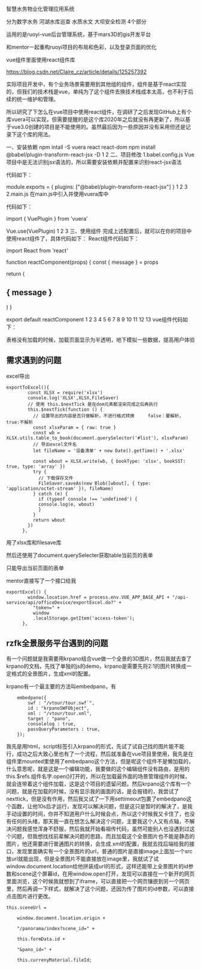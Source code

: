 智慧水务物业化管理应用系统

分为数字水务 河湖水库巡查 水质水文 大坝安全检测 4个部分

运用的是ruoyi-vue后台管理系统，基于mars3D的gis开发平台



和mentor一起重构ruoyi项目的布局和色彩，以及登录页面的优化



vue组件里面使用react组件库

https://blog.csdn.net/Claire_cz/article/details/125257392

实际项目开发中，有个业务场景需要用到其他组的组件，组件是基于react实现的，但我们的技术栈是vue，单纯为了这个组件去换技术栈成本太高，也不利于后续的统一维护和管理。

所以研究了下怎么在vue项目中使用react组件，在调研了之后发现GitHub上有个库vuera可以实现，但需要提醒的是这个库2020年之后就没有再更新了，所以基于vue3.0创建的项目是不能使用的。虽然最后因为一些原因并没有采用但还是记录下这个库的用法。

一、安装依赖
npm intall -S vuera react react-dom
npm install @babel/plugin-transform-react-jsx -D 
1
2
二、项目修改
1.babel.config.js
Vue项目中是无法识别jsx语法的，所以需要安装依赖并配置来识别react-jsx语法

代码如下：

module.exports = {
	plugins: ["@babel/plugin-transform-react-jsx"]
}
1
2
3
2.main.js
在main.js中引入并使用vuera库中

代码如下：

import { VuePlugin } from 'vuera'

Vue.use(VuePlugin)
1
2
3
三、使用组件
完成上述配置后，就可以在你的项目中使用react组件了，具体代码如下：
React组件代码如下：

import React from 'react'

function reactComponent(props) {
  const { message } = props

  return (
    <div>
      <h2>{ message }</h2>
    </div>
  )
}

export default reactComponent
1
2
3
4
5
6
7
8
9
10
11
12
13
vue组件代码如下：

<template>
    <div>
        <h1>this is react component</h1>
        <react-component :message="message" @onMyEvent="parentClickHandle"/>
    </div>
</template>

<script>
// 引入React组件
import ReactComponent from './ReactComponent.jsx'

export default {
  components: {
    'react-component': ReactComponent
  },
  data () {
    return {
      message: 'Hello from React!'
    }
  },
  methods: {
  }
}
</script>

表格没有加载的时候，加载页面显示为半透明，地下模拟一些数据，提高用户体验

## 需求遇到的问题

excel导出

```
exportToExcel(){
        const XLSX = require('xlsx')
        console.log('XLSX',XLSX,FileSaver)
        // 使用 this.$nextTick 是在dom元素都渲染完成之后再执行
        this.$nextTick(function () {
	      // 设置导出的内容是否只做解析，不进行格式转换     false：要解析， true:不解析
	      const xlsxParam = { raw: true } 
	      const wb = XLSX.utils.table_to_book(document.querySelector('#list'), xlsxParam)
	      // 导出excel文件名
	      let fileName = '设备清单' + new Date().getTime() + '.xlsx'
	      
	      const wbout = XLSX.write(wb, { bookType: 'xlsx', bookSST: true, type: 'array' })
	      try {
	        // 下载保存文件
	        FileSaver.saveAs(new Blob([wbout], { type: 'application/octet-stream' }), fileName)
	      } catch (e) {
	        if (typeof console !== 'undefined') {
	      	console.log(e, wbout)
	        }
	      }
	      return wbout
        })
      },
```

用了xlsx库和filesave库

然后还使用了document.querySelecter获取table当前页的表单

只能导出当前页面的表单

mentor直接写了一个接口给我

```
exportExcel() {
        window.location.href = process.env.VUE_APP_BASE_API + "/api-service/api/officeDevice/exportExcel.do?" +
          "token=" +
          window
          .localStorage.getItem('access-token');
      },
```

## rzfk全景服务平台遇到的问题

有一个问题就是我需要用krpano结合vue做一个全景的3D图片，然后我就去查了krpano的文档，先找了单独的js的demo，krpano是需要先将2:1的图片转换成一定格式的全景图片，生成xml的配置。

krpano有一个最主要的方法叫embedpano，有

```
	embedpano({
		swf : "/vtour/tour.swf`", 		
		id : "krpanoSWFObject", 
		xml : "/vtour/tour.xml", 
		target : "pano", 
		consolelog : true,					
		passQueryParameters : true, 		
	});
```

我先是用html，script标签引入krpano的形式，先试了试自己找的图片能不能行，成功之后大致心里也有了一个流程，然后就准备在vue项目里使用，我先是在组件里mounted里使用了embedpano这个方法，但是呢这个组件不是懒加载的，什么意思呢，就是这是一个编辑功能，我要做的这个编辑组件没有路由，是用的this.$refs.组件名字.open()打开的，所以在加载最外面的场景管理组件的时候，就会连带着这个组件加载，这是这个项目的遗留问题。然后krpano这个库有一个问题，就是在加载的时候，没有显示我的画面的话，是会报错的，我尝试了nexttick，但是没有作用，然后我又试了一下用settimeout包裹了embedpano这个函数，让他10s后才运行，发现可以解决问题，但是这只是暂时的解决了，是我手动设置的时间，你并不知道用户什么时候会点，所以这个时候我又卡住了，也没有任何的头绪，那天我一直在想怎么解决这个问题，主要我这个人又有点轴，不解决问题我感觉浑身不舒服，然后我就开始看祖传代码，虽然可能别人也没遇到过这个问题，但我想找找前辈解决问题的思路，而且加载这个全景图片也不能是静态的图片，他还需要进行普通图片的转换，会生成.xml的配置，我就去找后端给我的接口，发现里面确实有一个全景图片的url，普通的图片是直接image上面加一个src放url就能出现，但是全景图片不能直接放在image里，我就试了试window.document.location给他拼装成url的形式，这样还能带上全景图片的id参数和scene这个屏幕id，在用window.open打开，发现可以直接在一个新开的网页里面浏览，这个时候我就想到了iframe，可以直接把一个网页镶嵌到另一个网页里，然后再调一下样式，就解决了这个问题，还因为传了图片的id参数，可以直接点击图片进行更改。

```
this.sceneUrl =

​    window.document.location.origin +

​    "/panorama/index?scene_id=" +

​    this.formData.id +

​    "&pano_id=" +

​    this.currenyMaterial.fileId;
```

